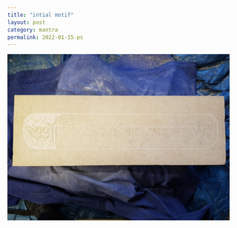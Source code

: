 ```yaml
---
title: "intial motif"
layout: post
category: mantra
permalink: 2022-01-15-ps
---
```


![Padmasambhava3](/assets/images/mani/padmasambhava/ps3.jpg)  


